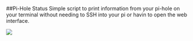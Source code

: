 ##Pi-Hole Status
Simple script to print information from your pi-hole on your terminal without needing to SSH into your pi or havin to open the web interface.

![](https://github.com/mnk400/pihole-info/blob/master/Screenshot/piholeinfo-terminal.png)

